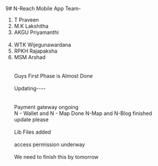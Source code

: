 9# N-Reach Mobile App
Team- <br>
1. T Praveen<br>
2. M.K Lakshitha<br>
3. AKGU Priyamanthi <br><br>
4. WTK Wijegunawardana <br>
5. RPKH Rajapaksha <br>
6. MSM Arshad<br><br>
<br>Guys First Phase is Almost Done</br>
<br> Updating---- </br><br>
<br>Payment gateway ongoing</br>
   N - Wallet and N - Map Done
   N-Map and N-Blog finished
<br> update please </br>
<br>Lib Files added </br>
<br> access permission underway</br>
<br>We need to finish this by tomorrow</br>
<guyssss>
<notifications><br>
</br>
</br/>
